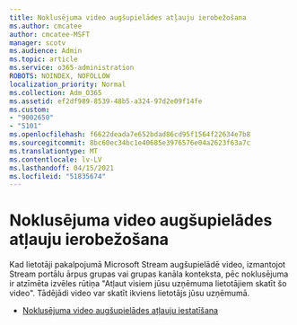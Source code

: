 ```yaml
---
title: Noklusējuma video augšupielādes atļauju ierobežošana
ms.author: cmcatee
author: cmcatee-MSFT
manager: scotv
ms.audience: Admin
ms.topic: article
ms.service: o365-administration
ROBOTS: NOINDEX, NOFOLLOW
localization_priority: Normal
ms.collection: Adm_O365
ms.assetid: ef2df989-8539-48b5-a324-97d2e09f14fe
ms.custom:
- "9002650"
- "5101"
ms.openlocfilehash: f6622deada7e652bdad86cd95f1564f22634e7b8
ms.sourcegitcommit: 8bc60ec34bc1e40685e3976576e04a2623f63a7c
ms.translationtype: MT
ms.contentlocale: lv-LV
ms.lasthandoff: 04/15/2021
ms.locfileid: "51835674"
---
```

# <a name="restrict-default-video-upload-permissions"></a>Noklusējuma video augšupielādes atļauju ierobežošana

Kad lietotāji pakalpojumā Microsoft Stream augšupielādē video, izmantojot Stream portālu ārpus grupas vai grupas kanāla konteksta, pēc noklusējuma ir atzīmēta izvēles rūtiņa "Atļaut visiem jūsu uzņēmuma lietotājiem skatīt šo video". Tādējādi video var skatīt ikviens lietotājs jūsu uzņēmumā.

- [Noklusējuma video augšupielādes atļauju iestatīšana](https://docs.microsoft.com/stream/default-video-permissions)
